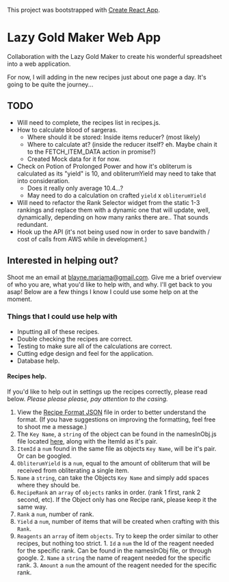 This project was bootstrapped with [Create React App](https://github.com/facebookincubator/create-react-app).

# Lazy Gold Maker Web App
Collaboration with the Lazy Gold Maker to create his wonderful spreadsheet into a web application.

For now, I will adding in the new recipes just about one page a day. It's going to be quite the journey...

## TODO
- Will need to complete, the recipes list in recipes.js.
- How to calculate blood of sargeras.
  - Where should it be stored: Inside items reducer? (most likely)
  - Where to calculate at? (inside the reducer itself? eh. Maybe chain it to the FETCH_ITEM_DATA action in promise?)
  - Created Mock data for it for now.
- Check on Potion of Prolonged Power and how it's obliterum is calculated as its "yield" is 10, and obliterumYield may need to take that into consideration.
  - Does it really only average 10.4...?
  - May need to do a calculation on crafted `yield` x `obliterumYield`
- Will need to refactor the Rank Selector widget from the static 1-3 rankings and replace them with a dynamic one that will update, well, dynamically, depending on how many ranks there are.. That sounds redundant.
- Hook up the API (it's not being used now in order to save bandwith / cost of calls from AWS while in development.)

## Interested in helping out?
Shoot me an email at blayne.marjama@gmail.com. Give me a brief overview of who you are, what you'd like to help with, and why. I'll get back to you asap! Below are a few things I know I could use some help on at the moment.

### Things that I could use help with
- Inputting all of these recipes.
- Double checking the recipes are correct.
- Testing to make sure all of the calculations are correct.
- Cutting edge design and feel for the application.
- Database help.

#### Recipes help.
If you'd like to help out in settings up the recipes correctly, please read below.
*Please please please, pay attention to the casing.*
1. View the [Recipe Format JSON](src/recipeFormatExample.json) file in order to better understand the format. (If you have suggestions on improving the formatting, feel free to shoot me a message.)
2. The `Key Name`, a `string` of the object can be found in the namesInObj.js file located [here](src/constants/namesInObj.js), along with the ItemId as it's pair.
3. `ItemId` a `num` found in the same file as objects `Key Name`, will be it's pair. Or can be googled.
4. `ObliterumYield` is a `num`, equal to the amount of obliterum that will be received from obliterating a single item.
5. `Name` a `string`, can take the Objects `Key Name` and simply add spaces where they should be.
6. `RecipeRank` an `array` of `objects` ranks in order. (rank 1 first, rank 2 second, etc). If the Object only has one Recipe rank, please keep it the same way.
  1. `Rank` a `num`, number of rank.
  2. `Yield` a `num`, number of items that will be created when crafting with this `Rank`.
  3. `Reagents` an `array` of item `objects`. Try to keep the order similar to other recipes, but nothing too strict.
    1. `Id` a `num` the Id of the reagent needed for the specific rank. Can be found in the namesInObj file, or through google.
    2. `Name` a `string` the name of reagent needed for the specific rank.
    3. `Amount` a `num` the amount of the reagent needed for the specific rank.